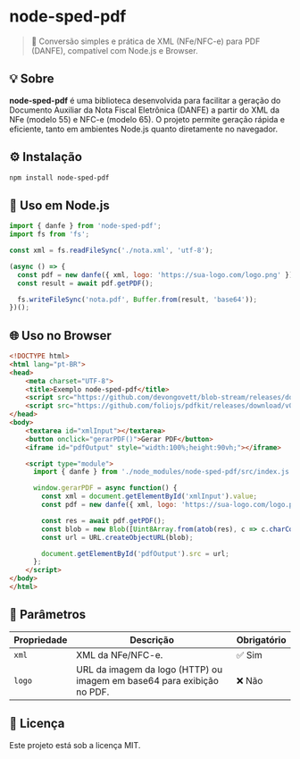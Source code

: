 # node-sped-pdf

> 📄 Conversão simples e prática de XML (NFe/NFC-e) para PDF (DANFE), compatível com Node.js e Browser.

## 💡 Sobre

**node-sped-pdf** é uma biblioteca desenvolvida para facilitar a geração do Documento Auxiliar da Nota Fiscal Eletrônica (DANFE) a partir do XML da NFe (modelo 55) e NFC-e (modelo 65). O projeto permite geração rápida e eficiente, tanto em ambientes Node.js quanto diretamente no navegador.

## ⚙️ Instalação

```bash
npm install node-sped-pdf
```

## 🚀 Uso em Node.js

```javascript
import { danfe } from 'node-sped-pdf';
import fs from 'fs';

const xml = fs.readFileSync('./nota.xml', 'utf-8');

(async () => {
  const pdf = new danfe({ xml, logo: 'https://sua-logo.com/logo.png' });
  const result = await pdf.getPDF();

  fs.writeFileSync('nota.pdf', Buffer.from(result, 'base64'));
})();
```

## 🌐 Uso no Browser

```html
<!DOCTYPE html>
<html lang="pt-BR">
<head>
    <meta charset="UTF-8">
    <title>Exemplo node-sped-pdf</title>
    <script src="https://github.com/devongovett/blob-stream/releases/download/v0.1.3/blob-stream.js"></script>
    <script src="https://github.com/foliojs/pdfkit/releases/download/v0.16.0/pdfkit.standalone.js"></script>
</head>
<body>
    <textarea id="xmlInput"></textarea>
    <button onclick="gerarPDF()">Gerar PDF</button>
    <iframe id="pdfOutput" style="width:100%;height:90vh;"></iframe>

    <script type="module">
      import { danfe } from './node_modules/node-sped-pdf/src/index.js';

      window.gerarPDF = async function() {
        const xml = document.getElementById('xmlInput').value;
        const pdf = new danfe({ xml, logo: 'https://sua-logo.com/logo.png' });

        const res = await pdf.getPDF();
        const blob = new Blob([Uint8Array.from(atob(res), c => c.charCodeAt(0))], { type: 'application/pdf' });
        const url = URL.createObjectURL(blob);

        document.getElementById('pdfOutput').src = url;
      };
    </script>
</body>
</html>
```

## 🔖 Parâmetros

| Propriedade | Descrição | Obrigatório |
|-------------|-----------|-------------|
| `xml`       | XML da NFe/NFC-e. | ✅ Sim |
| `logo`      | URL da imagem da logo (HTTP) ou imagem em base64 para exibição no PDF. | ❌ Não |

## 📄 Licença

Este projeto está sob a licença MIT.

